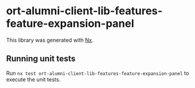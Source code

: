 # ort-alumni-client-lib-features-feature-expansion-panel

This library was generated with [Nx](https://nx.dev).

## Running unit tests

Run `nx test ort-alumni-client-lib-features-feature-expansion-panel` to execute the unit tests.
